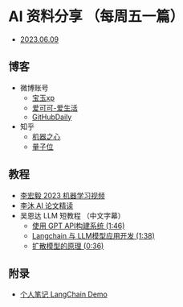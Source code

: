 # AI 资料分享 （每周五一篇）


+ [2023.06.09](./src/2023/2023.06.09.md)

## 博客

+ 微博账号
    - [宝玉xp](https://weibo.com/u/1727858283)
    - [爱可可-爱生活](https://weibo.com/1402400261)
    - [GitHubDaily](https://weibo.com/u/5722964389)
+ 知乎
    - [机器之心](https://www.zhihu.com/org/ji-qi-zhi-xin-65)
    - [量子位](https://www.zhihu.com/org/liang-zi-wei-48)

## 教程

+ [李宏毅 2023 机器学习视频](https://www.bilibili.com/video/BV1TD4y137mP/)
+ [李沐 AI 论文精读](https://space.bilibili.com/1567748478/channel/collectiondetail?sid=32744)
+ 吴恩达 LLM 短教程 （中文字幕）
    - [使用 GPT API构建系统 (1:46)](https://www.bilibili.com/video/BV1KW4y1R74P/?spm_id_from=333.999.0.0)
    - [Langchain 与 LLM模型应用开发 (1:38)](https://www.bilibili.com/video/BV1kk4y1W7yh?p=18&vd_source=61f266a07757af5d2720146e0634f7d6)
    - [扩散模型的原理 (0:36)](https://www.bilibili.com/video/BV1kk4y1W7yh/?p=19&vd_source=61f266a07757af5d2720146e0634f7d6)

## 附录

+ [个人笔记 LangChain Demo](https://github.com/moyy/langchain_demo)